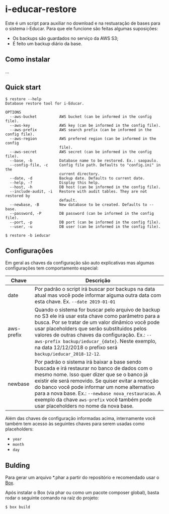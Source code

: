 # i-educar-restore

Este é um script para auxiliar no download e na restuaração de bases para o
sistema i-Educar. Para que ele funcione são feitas algumas suposições:

- Os backups são guardados no serviço da AWS S3;
- É feito um backup diário da base.

## Como instalar

...

## Quick start

```
$ restore --help
Database restore tool for i-Educar.

OPTIONS
  --aws-bucket          AWS bucket (can be informed in the config file).
  --aws-key             AWS key (can be informed in the config file).
  --aws-prefix          AWS search prefix (can be informed in the config file).
  --aws-region          AWS prefered region (can be informed in the config
                        file).
  --aws-secret          AWS secret (can be informed in the config file).
  --base, -b            Database name to be restored. Ex.: saopaulo.
  --config-file, -c     Config file path. Defaults to "config.ini" in the
                        current directory.
  --date, -d            Backup date. Defaults to current date.
  --help, -?            Display this help.
  --host, -h            DB host (can be informed in the config file).
  --include-audit, -i   Restore with audit tables. They are not restored by
                        default.
  --newbase, -B         New database to be created. Defaults to --base.
  --password, -P        DB password (can be informed in the config file).
  --port, -p            DB port (can be informed in the config file).
  --user, -u            DB user (can be informed in the config file).

$ restore -b ieducar
```

## Configurações

Em geral as chaves da configuração são auto explicativas mas algumas
configurações tem comportamento especial:

| Chave | Descrição |
|---|---|
| date| Por padrão o script irá buscar por backups na data atual mas você pode informar alguma outra data com esta chave. Ex. `--date 2019-01-01` |
| aws-prefix | Quando o sistema for buscar pelo arquivo de backup no S3 ele irá usar esta chave como parâmetro para a busca. Por se tratar de um valor dinâmico você pode usar placeholders que serão substituidos pelos valores de outras chaves da configuração. Ex.: `--aws-prefix backup/ieducar_{date}`. Neste exemplo, na data 12/12/2018 o prefixo será `backup/ieducar_2018-12-12`. |
| newbase | Por padrão o sistema irá baixar a base sendo buscada e irá restaurar no banco de dados com o mesmo nome. Isso quer dizer que se o banco já existir ele será removido. Se quiser evitar a remoção do banco você pode informar um nome alternativo para a nova base. Ex.: `--newbase nova_restauracao`. A exemplo da chave `aws-prefix` você também pode usar placeholders no nome da nova base. |

Além das chaves de configuração informadas acima, internamente você também tem acesso às seguintes chaves para serem usadas como placeholders:

- `year`
- `month`
- `day`

## Bulding

Para gerar um arquivo *.phar a partir do repositório e recomendado usar o
[Box](https://box-project.github.io/box2/).

Após instalar o Box (via phar ou como um pacote composer global), basta rodar o
seguinte comando na raíz do projeto:

```
$ box build
```